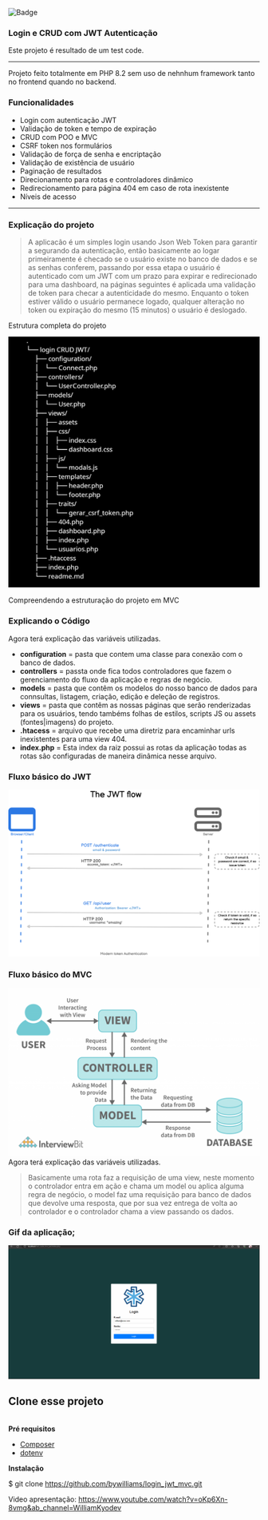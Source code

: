 ![Badge](https://img.shields.io/static/v1?label=PHP&message=8.2&color=blue&style=for-the-badge&logo=php)
### Login e CRUD com JWT Autenticação 

Este projeto é resultado de um test code.

***
Projeto feito totalmente em PHP 8.2 sem uso de nehnhum framework tanto no frontend quando no backend. 

### **Funcionalidades**
* Login com autenticação JWT
* Validação de token e tempo de expiração
* CRUD com POO e MVC
* CSRF token nos formulários
* Validação de força de senha e encriptação
* Validação de existência de usuário
* Paginação de resultados
* Direcionamento para rotas e controladores dinâmico 
* Redirecionamento para página 404 em caso de rota inexistente
* Níveis de acesso
***

### Explicação do projeto 

>A aplicacão é um simples login usando Json Web Token para garantir a segurando da autenticação, então basicamente ao logar primeiramente é checado se o usuário existe no banco de dados e se as senhas  conferem, passando por essa etapa o usuário é autenticado com um JWT com um prazo para expirar e redirecionado para uma dashboard, na páginas seguintes é aplicada uma validação de token para checar a autenticidade do mesmo. Enquanto o token estiver válido o usuário permanece logado, qualquer alteração no token ou expiração do mesmo (15 minutos) o usuário é deslogado.  

Estrutura completa do projeto

![jwt](views/assets/folders.png)

Compreendendo a estruturação do projeto em MVC

### Explicando o Código &nbsp;
Agora terá explicação das variáveis utilizadas.

*  **configuration** = pasta que contem uma classe para conexão com o banco de dados.
* **controllers** = passta onde fica todos controladores que fazem o gerenciamento do fluxo da aplicação e regras de negócio.
* **models** = pasta que contêm os modelos do nosso banco de dados para connsultas, listagem, criação, edição e deleção de registros.
* **views** = pasta que contêm as nossas páginas que serão renderizadas para os usuários, tendo tambéms folhas de estilos, scripts JS  ou assets (fontes|imagens) do projeto.
* **.htacess** = arquivo que recebe uma diretriz para encaminhar urls inexistentes para uma view 404.
* **index.php** = Esta index da raiz possui as rotas da aplicação todas as rotas são configuradas de maneira dinâmica nesse arquivo.



### Fluxo básico do JWT &nbsp;
![jwt](views/assets/jwt_flow.png)




### Fluxo básico do MVC &nbsp;
![jwt](views/assets/mvc_flow.png)
Agora terá explicação das variáveis utilizadas.

> Basicamente uma rota faz a requisição de uma view, neste momento o controlador entra em ação e chama um model ou aplica alguma regra de negócio, o model faz uma requisição para banco de dados que devolve uma resposta, que por sua vez  entrega de volta ao controlador e o controlador chama a view passando os dados.

### Gif da aplicação;
![jwt](views/assets/jwt_app.gif)

## Clone esse projeto
<br>
<strong> Pré requisitos </strong>  <br>

- [Composer](https://getcomposer.org)
- [dotenv](https://packagist.org/packages/vlucas/phpdotenv)
 
 <strong>Instalação</strong><br>

$ git clone https://github.com/bywilliams/login_jwt_mvc.git
<br>

Video apresentação: https://www.youtube.com/watch?v=oKp6Xn-8vmg&ab_channel=WilliamKyodev
<br>

